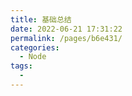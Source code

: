 ```yaml
---
title: 基础总结
date: 2022-06-21 17:31:22
permalink: /pages/b6e431/
categories:
  - Node
tags:
  - 
---
```

